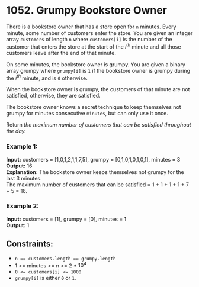 # 1052. Grumpy Bookstore Owner

There is a bookstore owner that has a store open for `n` minutes. Every minute, some number of customers enter the store. You are given an integer array `customers` of length `n` where `customers[i]` is the number of the customer that enters the store at the start of the $i^{th}$ minute and all those customers leave after the end of that minute.

On some minutes, the bookstore owner is grumpy. You are given a binary array grumpy where `grumpy[i]` is `1` if the bookstore owner is grumpy during the $i^{th}$ minute, and is `0` otherwise.

When the bookstore owner is grumpy, the customers of that minute are not satisfied, otherwise, they are satisfied.

The bookstore owner knows a secret technique to keep themselves not grumpy for minutes consecutive `minutes`, but can only use it once.

Return *the maximum number of customers that can be satisfied throughout the day.*

### Example 1:
**Input:** customers = [1,0,1,2,1,1,7,5], grumpy = [0,1,0,1,0,1,0,1], minutes = 3   
**Output:** 16  
**Explanation:** The bookstore owner keeps themselves not grumpy for the last 3 minutes.   
The maximum number of customers that can be satisfied = 1 + 1 + 1 + 1 + 7 + 5 = 16.  

### Example 2:
**Input:** customers = [1], grumpy = [0], minutes = 1  
**Output:** 1  

## Constraints:
- `n == customers.length == grumpy.length`
- 1 <= minutes <= n <= 2 * $10^4$
- `0 <= customers[i] <= 1000`
- `grumpy[i]` is either `0` or `1`.